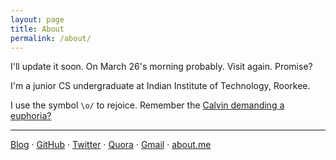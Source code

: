 ```yaml
---
layout: page
title: About
permalink: /about/
---
```


<p class="message">
  I'll update it soon. On March 26's morning probably. Visit again. Promise?
</p>

I'm a junior CS undergraduate at Indian Institute of Technology, Roorkee.

I use the symbol `\o/` to rejoice. Remember the [Calvin demanding a euphoria?](http://bit.ly/calvin-euphoria)

---

[Blog]({{site.baseurl}}blog) · [GitHub](https://github.com/pravj) · [Twitter](https://twitter.com/hackpravj) · [Quora](http://www.quora.com/Pravendra-Singh-Rathore) · [Gmail](<mailto:hackpravj@gmail.com>) · [about.me](https://about.me/pravj)
